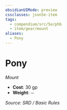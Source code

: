 ```yaml
---
obsidianUIMode: preview
cssclasses: json5e-item
tags:
  - compendium/src/5e/phb
  - item/gear/mount
aliases:
  - Pony
---
```

# Pony
*Mount*  

- **Cost**: 30 gp
- **Weight**: ⏤

*Source: SRD / Basic Rules*